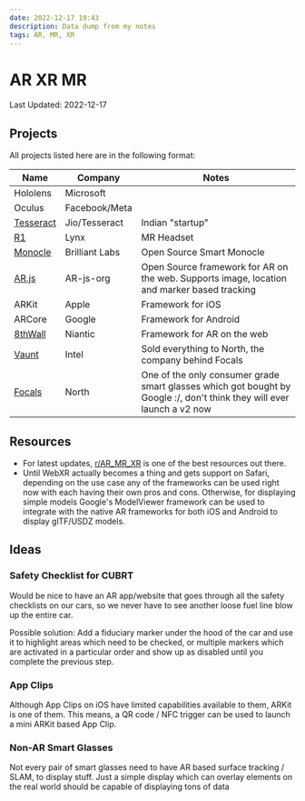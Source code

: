```yaml
---
date: 2022-12-17 19:43
description: Data dump from my notes
tags: AR, MR, XR
---
```


# AR XR MR

Last Updated: 2022-12-17

## Projects

All projects listed here are in the following format:

| Name | Company | Notes |
|------|---------|-------|
| Hololens | Microsoft | |
| Oculus | Facebook/Meta | |
| [Tesseract](https://tesseract.in) | Jio/Tesseract | Indian "startup" |
| [R1](https://www.lynx-r.com/collections) | Lynx | MR Headset |
| [Monocle](https://www.brilliantmonocle.com) | Brilliant Labs | Open Source Smart Monocle |
| [AR.js](https://ar-js-org.github.io/AR.js-Docs/) | AR-js-org | Open Source framework for AR on the web. Supports image, location and marker based tracking |
| ARKit | Apple | Framework for iOS |
| ARCore | Google | Framework for Android |
| [8thWall](https://8thWall.com) | Niantic | Framework for AR on the web |
| [Vaunt](https://www.theverge.com/2018/2/5/16966530/intel-vaunt-smart-glasses-announced-ar-video) | Intel | Sold everything to North, the company behind Focals |
| [Focals](https://www.theverge.com/2019/2/14/18223593/focals-smart-glasses-north-review-specs-features-price) | North | One of the only consumer grade smart glasses which got bought by Google :/, don't think they will ever launch a v2 now |

## Resources

* For latest updates, [r/AR_MR_XR](https://reddit.com/r/AR_MR_XR) is one of the best resources out there.
* Until WebXR actually becomes a thing and gets support on Safari, depending on the use case any of the frameworks can be used right now with each having their own pros and cons. Otherwise, for displaying simple models Google's ModelViewer framework can be used to integrate with the native AR frameworks for both iOS and Android to display glTF/USDZ models.


## Ideas

### Safety Checklist for CUBRT

Would be nice to have an AR app/website that goes through all the safety checklists on our cars, so we never have to see another loose fuel line blow up the entire car. 

Possible solution: Add a fiduciary marker under the hood of the car and use it to highlight areas which need to be checked, or multiple markers which are activated in a particular order and show up as disabled until you complete the previous step.

### App Clips

Although App Clips on iOS have limited capabilities available to them, ARKit is one of them. This means, a QR code / NFC trigger can be used to launch a mini ARKit based App Clip.

### Non-AR Smart Glasses

Not every pair of smart glasses need to have AR based surface tracking / SLAM, to display stuff. Just a simple display which can overlay elements on the real world should be capable of displaying tons of data